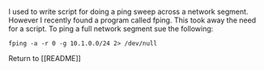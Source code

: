  I used to write script for doing a ping sweep across a network segment. However I recently found a program called fping. This took away the need for a script. To ping a full network segment sue the following:

	fping -a -r 0 -g 10.1.0.0/24 2> /dev/null
	
Return to [[README]]

